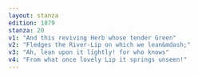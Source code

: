 ```yaml
---
layout: stanza
edition: 1879
stanza: 20
v1: "And this reviving Herb whose tender Green"
v2: "Fledges the River-Lip on which we lean&mdash;"
v3: "Ah, lean upon it lightly! for who knows"
v4: "From what once lovely Lip it springs unseen!"
---
```

